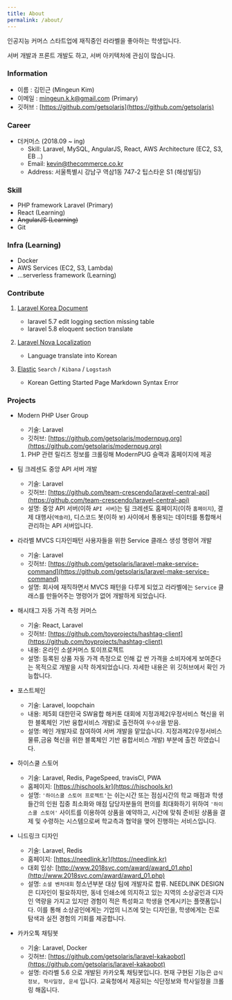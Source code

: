 ```yaml
---
title: About
permalink: /about/
---
```


인공지능 커머스 스타트업에 재직중인 라라벨을 좋아하는 학생입니다.

서버 개발과 프론트 개발도 하고, 서버 아키텍처에 관심이 많습니다.

### Information
- 이름 : 김민근 (Mingeun Kim)
- 이메일 : mingeun.k.k@gmail.com (Primary)
- 깃허브 : [https://github.com/getsolaris](https://github.com/getsolaris)

### Career
- 더커머스 (2018.09 ~ ing)
    - Skill: Laravel, MySQL, AngularJS, React, AWS Architecture (EC2, S3, EB ..)
    - Email: kevin@thecommerce.co.kr
    - Address: 서울특별시 강남구 역삼1동 747-2 팁스타운 S1 (해성빌딩)

### Skill
- PHP framework Laravel (Primary)
- React (Learning)
- <del>AngularJS (Learning)</del>
- Git

### Infra (Learning)
- Docker
- AWS Services (EC2, S3, Lambda)
- ...serverless framework (Learning)

### Contribute
1. [Laravel Korea Document](https://laravel.kr/docs)
    - laravel 5.7 edit logging section missing table 
    - laravel 5.8 eloquent section translate

2. [Laravel Nova Localization](https://github.com/franzdumfart/laravel-nova-localizations)
    - Language translate into Korean
    
3. [Elastic](https://github.com/elastic) `Search` / `Kibana` / `Logstash`
    - Korean Getting Started Page Markdown Syntax Error 


### Projects

- Modern PHP User Group
    - 기술: Laravel
    - 깃허브: [https://github.com/getsolaris/modernpug.org](https://github.com/getsolaris/modernpug.org)
    1. PHP 관련 릴리즈 정보를 크롤링해 ModernPUG 슬랙과 홈페이지에 제공

- 팀 크레센도 중앙 API 서버 개발
    - 기술: Laravel
    - 깃허브: [https://github.com/team-crescendo/laravel-central-api](https://github.com/team-crescendo/laravel-central-api)
    - 설명: 중앙 API 서버(이하 `API 서버`)는 팀 크레센도 홈페이지(이하 `홈페이지`), 결제 대행사(`엑솔라`), 디스코드 봇(이하 `봇`) 사이에서 통용되는 데이터를 통합해서 관리하는 API 서버입니다.

- 라라벨 MVCS 디자인패턴 사용자들을 위한 Service 클래스 생성 명령어 개발
    - 기술: Laravel
    - 깃허브: [https://github.com/getsolaris/laravel-make-service-command](https://github.com/getsolaris/laravel-make-service-command)
    - 설명: 회사에 재직하면서 MVCS 패턴을 다루게 되었고 라라벨에는 `Service` 클래스를 만들어주는 명령어가 없어 개발하게 되었습니다.

- 해시태그 자동 가격 측정 커머스
    - 기술: React, Laravel
    - 깃허브: [https://github.com/toyprojects/hashtag-client](https://github.com/toyprojects/hashtag-client)
    - 내용: 온라인 소셜커머스 토이프로젝트
    - 설명: 등록된 상품 자동 가격 측정으로 인해 값 싼 가격을 소비자에게 보여준다는 목적으로 개발을 시작 하게되었습니다. 자세한 내용은 위 깃허브에서 확인 가능합니다.

- 포스트체인
    - 기술: Laravel, loopchain
    - 내용: 제5회 대한민국 SW융합 해커톤 대회에 지정과제2(우정서비스 혁신을 위한 블록체인 기반 융합서비스 개발)로 출전하여 `우수상`을 받음.
    - 설명: 메인 개발자로 참여하여 서버 개발을 맡았습니다. 지정과제2(우정서비스 물류,금융 혁신을 위한 블록체인 기반 융합서비스 개발) 부분에 출전 하였습니다.

- 하이스쿨 스토어
    - 기술: Laravel, Redis, PageSpeed, travisCI, PWA
    - 홈페이지: [https://hischools.kr](https://hischools.kr)
    - 설명: `'하이스쿨 스토어 프로젝트'`는 쉬는시간 또는 점심시간의 학교 매점과 학생들간의 인원 집중 최소화와 매점 담당자분들의 편의를 최대화하기 위하여 `'하이스쿨 스토어'` 사이트를 이용하여 상품을 예약하고, 시간에 맞춰 준비된 상품을 결제 및 수령하는 시스템으로써 학교측과 협약을 맺어 진행하는 서비스입니다.

- 니드링크 디자인
    - 기술: Laravel, Redis
    - 홈페이지: [https://needlink.kr](https://needlink.kr)
    - 대회 입상: [http://www.2018svc.com/award/award_01.php](http://www.2018svc.com/award/award_01.php)
    - 설명: `소셜 벤처대회` 청소년부분 대상 팀에 개발자로 합류. NEEDLINK DESIGN은 디자인이 필요하지만, 동네 인쇄소에 의지하고 있는 지역의 소상공인과 디자인 역량을 가지고 있지만 경험이 적은 특성화고 학생을 연계시키는 플랫폼입니다. 이를 통해 소상공인에게는 기업의 니즈에 맞는 디자인을, 학생에게는 진로 탐색과 실전 경험의 기회를 제공합니다.

-  카카오톡 채팅봇
    - 기술: Laravel, Docker
    - 깃허브: [https://github.com/getsolaris/laravel-kakaobot](https://github.com/getsolaris/laravel-kakaobot)
    - 설명: 라라벨 5.6 으로 개발된 카카오톡 채팅봇입니다. 현재 구현된 기능은 `급식정보, 학사일정, 운세` 입니다. 교육청에서 제공되는 식단정보와 학사일정을 크롤링 해옵니다.
